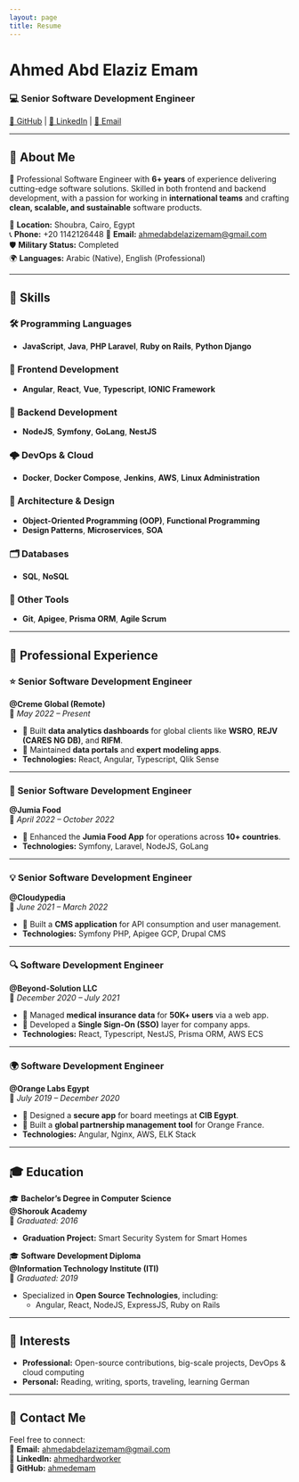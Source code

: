 ```yaml
---
layout: page
title: Resume
---
```


# **Ahmed Abd Elaziz Emam**  

### 💻 **Senior Software Development Engineer**  
[🌟 GitHub](https://github.com/ahmedemam) | [🔗 LinkedIn](https://www.linkedin.com/in/ahmedhardworker/) | [📧 Email](mailto:ahmedabdelazizemam@gmail.com)  

---

## 🌟 **About Me**  
🎯 Professional Software Engineer with **6+ years** of experience delivering cutting-edge software solutions. Skilled in both frontend and backend development, with a passion for working in **international teams** and crafting **clean, scalable, and sustainable** software products.  

📍 **Location:** Shoubra, Cairo, Egypt  
📞 **Phone:** +20 1142126448
📧 **Email:** [ahmedabdelazizemam@gmail.com](mailto:ahmedabdelazizemam@gmail.com)  
🛡️ **Military Status:** Completed  
🌍 **Languages:** Arabic (Native), English (Professional)  

---

## 🚀 **Skills**  

### 🛠️ Programming Languages  
- **JavaScript**, **Java**, **PHP Laravel**, **Ruby on Rails**, **Python Django**

### 🎨 Frontend Development  
- **Angular**, **React**, **Vue**, **Typescript**, **IONIC Framework**

### 🔧 Backend Development  
- **NodeJS**, **Symfony**, **GoLang**, **NestJS**

### 🌩️ DevOps & Cloud  
- **Docker**, **Docker Compose**, **Jenkins**, **AWS**, **Linux Administration**

### 📐 Architecture & Design  
- **Object-Oriented Programming (OOP)**, **Functional Programming**  
- **Design Patterns**, **Microservices**, **SOA**

### 🗂️ Databases  
- **SQL**, **NoSQL**

### 🔑 Other Tools  
- **Git**, **Apigee**, **Prisma ORM**, **Agile Scrum**  

---

## 💼 **Professional Experience**  

### ⭐ **Senior Software Development Engineer**  
**@Creme Global (Remote)**  
📅 *May 2022 – Present*  
- 🔹 Built **data analytics dashboards** for global clients like **WSRO**, **REJV (CARES NG DB)**, and **RIFM**.  
- 🔹 Maintained **data portals** and **expert modeling apps**.  
- **Technologies:** React, Angular, Typescript, Qlik Sense  

---

### 🌟 **Senior Software Development Engineer**  
**@Jumia Food**  
📅 *April 2022 – October 2022*  
- 🔹 Enhanced the **Jumia Food App** for operations across **10+ countries**.  
- **Technologies:** Symfony, Laravel, NodeJS, GoLang  

---

### 💡 **Senior Software Development Engineer**  
**@Cloudypedia**  
📅 *June 2021 – March 2022*  
- 🔹 Built a **CMS application** for API consumption and user management.  
- **Technologies:** Symfony PHP, Apigee GCP, Drupal CMS  

---

### 🔍 **Software Development Engineer**  
**@Beyond-Solution LLC**  
📅 *December 2020 – July 2021*  
- 🔹 Managed **medical insurance data** for **50K+ users** via a web app.  
- 🔹 Developed a **Single Sign-On (SSO)** layer for company apps.  
- **Technologies:** React, Typescript, NestJS, Prisma ORM, AWS ECS  

---

### 🌍 **Software Development Engineer**  
**@Orange Labs Egypt**  
📅 *July 2019 – December 2020*  
- 🔹 Designed a **secure app** for board meetings at **CIB Egypt**.  
- 🔹 Built a **global partnership management tool** for Orange France.  
- **Technologies:** Angular, Nginx, AWS, ELK Stack  

---

## 🎓 **Education**  

🎓 **Bachelor’s Degree in Computer Science**  
**@Shorouk Academy**  
📅 *Graduated: 2016*  
- **Graduation Project:** Smart Security System for Smart Homes  

🎓 **Software Development Diploma**  
**@Information Technology Institute (ITI)**  
📅 *Graduated: 2019*  
- Specialized in **Open Source Technologies**, including:  
  - Angular, React, NodeJS, ExpressJS, Ruby on Rails  

---

## 🎯 **Interests**  

- **Professional:** Open-source contributions, big-scale projects, DevOps & cloud computing  
- **Personal:** Reading, writing, sports, traveling, learning German  

---

## 🌟 **Contact Me**  

Feel free to connect:  
📧 **Email:** [ahmedabdelazizemam@gmail.com](mailto:ahmedabdelazizemam@gmail.com)  
🔗 **LinkedIn:** [ahmedhardworker](https://www.linkedin.com/in/ahmedhardworker/)  
🌟 **GitHub:** [ahmedemam](https://github.com/ahmedemam)  
